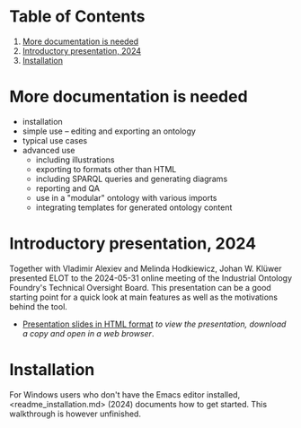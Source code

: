 
# Table of Contents

1.  [More documentation is needed](#org3fec8d3)
2.  [Introductory presentation, 2024](#orgeb0c57a)
3.  [Installation](#org437ae73)



<a id="org3fec8d3"></a>

# More documentation is needed

-   installation
-   simple use &#x2013; editing and exporting an ontology
-   typical use cases
-   advanced use
    -   including illustrations
    -   exporting to formats other than HTML
    -   including SPARQL queries and generating diagrams
    -   reporting and QA
    -   use in a "modular" ontology with various imports
    -   integrating templates for generated ontology content


<a id="orgeb0c57a"></a>

# Introductory presentation, 2024

Together with Vladimir Alexiev and Melinda Hodkiewicz, Johan W. Klüwer presented ELOT to the 2024-05-31 online meeting of the Industrial Ontology Foundry's Technical Oversight Board.
This presentation can be a good starting point for a quick look at main features as well as the motivations behind the tool.

-   [Presentation slides in HTML format](20240525T181908--elot-presented-to-iof-tob__elot_emacs_iof.html) *to view the presentation, download a copy and open in a web browser*.


<a id="org437ae73"></a>

# Installation

For Windows users who don't have the Emacs editor installed, <readme_installation.md> (2024) documents how to get started. This walkthrough is however unfinished.

